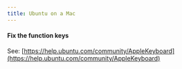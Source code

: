 ```yaml
---
title: Ubuntu on a Mac
---
```


#### Fix the function keys

See: [https://help.ubuntu.com/community/AppleKeyboard](https://help.ubuntu.com/community/AppleKeyboard)
